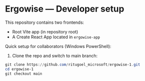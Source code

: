 # Ergowise — Developer setup

This repository contains two frontends:

- Root Vite app (in repository root)
- A Create React App located in `ergowise-app`

Quick setup for collaborators (Windows PowerShell):

1. Clone the repo and switch to main branch:

```powershell
git clone https://github.com/ritugoel_microsoft/ergowise-1.git
cd ergowise-1
git checkout main